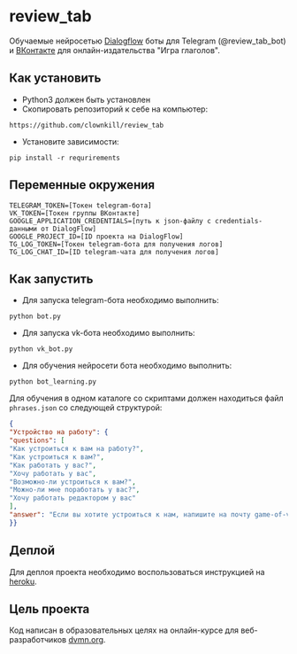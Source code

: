 # review_tab
 
Обучаемые нейросетью [Dialogflow](https://dialogflow.cloud.google.com/) боты для Telegram (@review_tab_bot) и [ВКонтакте](https://vk.com/club212634810)
для онлайн-издательства "Игра глаголов".

## Как установить

* Python3 должен быть установлен
* Скопировать репозиторий к себе на компьютер:
```
https://github.com/clownkill/review_tab
```
* Установите зависимости:
```
pip install -r requrirements
```

## Переменные окружения

```
TELEGRAM_TOKEN=[Токен telegram-бота]
VK_TOKEN=[Токен группы ВКонтакте]
GOOGLE_APPLICATION_CREDENTIALS=[путь к json-файлу с credentials-данными от DialogFlow]
GOOGLE_PROJECT_ID=[ID проекта на DialogFlow]
TG_LOG_TOKEN=[Токен telegram-бота для получения логов]
TG_LOG_CHAT_ID=[ID telegram-чата для получения логов]
```

## Как запустить

* Для запуска telegram-бота необходимо выполнить:
```
python bot.py
```
* Для запуска vk-бота необходимо выполнить:
```
python vk_bot.py
```
* Для обучения нейросети бота необходимо выполнить:
```
python bot_learning.py
```
Для обучения в одном каталоге со скриптами должен находиться файл `phrases.json` со следующей структурой:
```json
{
"Устройство на работу": {
"questions": [
"Как устроиться к вам на работу?",
"Как устроиться к вам?",
"Как работать у вас?",
"Хочу работать у вас",
"Возможно-ли устроиться к вам?",
"Можно-ли мне поработать у вас?",
"Хочу работать редактором у вас"
],
"answer": "Если вы хотите устроиться к нам, напишите на почту game-of-verbs@gmail.com мини-эссе о себе и прикрепите ваше портфолио."
}}
```

## Деплой

Для деплоя проекта необходимо воспользоваться инструкцией на [heroku](https://devcenter.heroku.com/categories/deployment).

## Цель проекта

Код написан в образовательных целях на онлайн-курсе для веб-разработчиков [dvmn.org](https://dvmn.org).